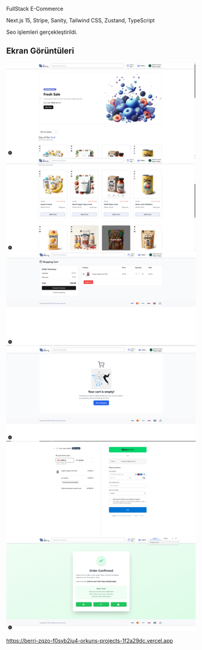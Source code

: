 FullStack E-Commerce

Next.js 15, Stripe, Sanity, Tailwind CSS, Zustand, TypeScript

Seo işlemleri gerçekleştirildi.

## Ekran Görüntüleri

![Berri1](./screenshots/berri1.PNG)
![Berri2](./screenshots/berri2.PNG)
![Berri3](./screenshots/berri3.PNG)
![Berri4](./screenshots/berri4.PNG)
![Berri5](./screenshots/berri5.PNG)
![Berri6](./screenshots/berri6.PNG)

https://berri-zqzo-f0svb2iu4-orkuns-projects-1f2a29dc.vercel.app
